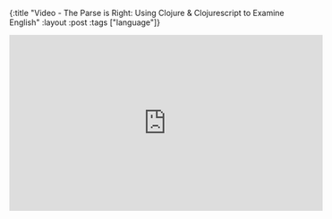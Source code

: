 {:title "Video - The Parse is Right: Using Clojure & Clojurescript to Examine English"
:layout :post
:tags  ["language"]}

<iframe width="560" height="315" src="https://www.youtube.com/embed/g39OGp0XuWw" frameborder="0" allowfullscreen></iframe>
